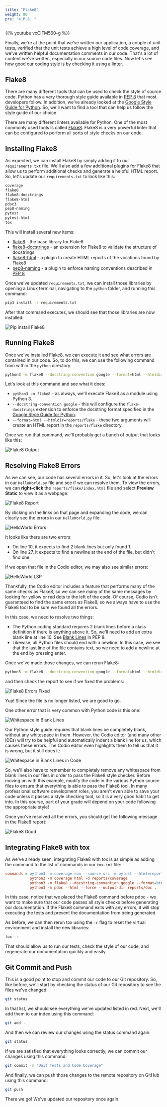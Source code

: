 ```yaml
---
title: "Flake8"
weight: 80
pre: "4.P.8. "
---
```


{{% youtube vcClFM560-g %}}

Finally, we're at the point that we've written our application, a couple of unit tests, verified that the unit tests achieve a high level of code coverage, and we've written helpful documentation comments in our code. That's a lot of content we've written, especially in our source code files. Now let's see how good our coding style is by checking it using a linter.

## Flake8

There are many different tools that can be used to check the style of source code. Python has a very thorough style guide available in [PEP 8](https://www.python.org/dev/peps/pep-0008/) that most developers follow. In addition, we've already looked at the [Google Style Guide for Python](https://google.github.io/styleguide/pyguide.html#s3.8-comments-and-docstrings). So, we'll want to find a tool that can help us follow the style guide of our choice. 

There are many different linters available for Python. One of the most commonly used tools is called [Flake8](https://flake8.pycqa.org/en/latest/). Flake8 is a very powerful linter that can be configured to perform all sorts of style checks on our code.

## Installing Flake8

As expected, we can install Flake8 by simply adding it to our `requirements.txt` file. We'll also add a few additional plugins for Flake8 that allow us to perform additional checks and generate a helpful HTML report. So, let's update our `requirements.txt` to look like this:

```tex
coverage
flake8
flake8-docstrings
flake8-html
pdoc3
pep8-naming
pytest
pytest-html
tox
```

This will install several new items:

* [flake8](https://flake8.pycqa.org/en/latest/) - the base library for Flake8
* [flake8-docstrings](https://gitlab.com/pycqa/flake8-docstrings) - an extension for Flake8 to validate the structure of docstrings
* [flake8-html](https://github.com/lordmauve/flake8-html) - a plugin to create HTML reports of the violations found by Flake8
* [pep8-naming](https://github.com/PyCQA/pep8-naming) - a plugin to enforce naming conventions described in [PEP 8](https://www.python.org/dev/peps/pep-0008/)

Once we've updated `requirements.txt`, we can install those libraries by opening a Linux terminal, navigating to the `python` folder, and running this command:

```bash
pip3 install -r requirements.txt
```

After that command executes, we should see that those libraries are now installed:

![Pip install Flake8](/cc410/images/e1/28flake8install.png)

## Running Flake8

Once we've installed Flake8, we can execute it and see what errors are contained in our code. So, to do this, we can use the following command from within the `python` directory:

```bash
python3 -m flake8 --docstring-convention google --format=html --htmldir=reports/flake
```

Let's look at this command and see what it does:

* `python3 -m flake8` - as always, we'll execute Flake8 as a module using Python 3.
* `--docstring-convention google` - this will configure the `flake-docstrings` extension to enforce the docstring format specified in the [Google Style Guide for Python](https://google.github.io/styleguide/pyguide.html#s3.8-comments-and-docstrings). 
* `--format=html --htmldir=reports/flake` - these two arguments will create an HTML report in the `reports/flake` directory. 

Once we run that command, we'll probably get a bunch of output that looks like this:

![Flake8 Output](/cc410/images/e1/28flake8output.png)

## Resolving Flake8 Errors

As we can see, our code has several errors in it. So, let's look at the errors in our `HelloWorld.py` file and see if we can resolve them. To view the errors, we can **right-click** the `reports/flake/index.html` file and select **Preview Static** to view it as a webpage:

![Flake8 Report](/cc410/images/e1/28flake8report.png)

By clicking on the links on that page and expanding the code, we can clearly see the errors in our `HelloWorld.py` file:

![HelloWorld Errors](/cc410/images/e1/28helloerrors.png)

It looks like there are two errors:

* On line 10, it expects to find 2 blank lines but only found 1.
* On line 27, it expects to find a newline at the end of the file, but didn't find one.

If we open that file in the Codio editor, we may also see similar errors:

![HelloWorld LSP](/cc410/images/e1/28hellolsp.png)

Thankfully, the Codio editor includes a feature that performs many of the same checks as Flake8, so we can see many of the same messages by looking for yellow or red dots to the left of the code. Of course, Codio isn't guaranteed to find the same errors as Flake8, so we always have to use the Flake8 tool to be sure we found all the errors.

In this case, we need to resolve two things:

* The Python coding standard requires 2 blank lines before a class definition if there is anything above it. So, we'll need to add an extra blank line at line 10. See [Blank Lines](https://www.python.org/dev/peps/pep-0008/#blank-lines) in PEP 8.
* Likewise, all Python files should end with a newline. In this case, we see that the last line of the file contains text, so we need to add a newline at the end by pressing enter. 

Once we've made those changes, we can rerun Flake8:

```bash
python3 -m flake8 --docstring-convention google --format=html --htmldir=reports/flake
```

and then check the report to see if we fixed the problems:

![Flake8 Errors Fixed](/cc410/images/e1/28flakefixed.png)

Yup! Since the file is no longer listed, we are good to go.

One other error that is very common with Python code is this one:

![Whitespace in Blank Lines](/cc410/images/e1/28blankline.png)

Our Python style guide requires that blank lines be completely blank, without any whitespace in them. However, the Codio editor (and many other IDEs) will try to be helpful and automatically indent a blank line for us, which causes these errors. The Codio editor even highlights them to tell us that it is wrong, but it still does it:

![Whitespace in Blank Lines in Code](/cc410/images/e1/28blanklinecode.png)

So, we'll also have to remember to completely remove any whitespace from blank lines in our files in order to pass the Flake8 style checker. Before moving on with this example, modify the code in the various Python source files to ensure that everything is able to pass the Flake8 tool. In many professional software development roles, you aren't even able to save your code unless it passes a style checking tool, so it is a very good habit to get into. In this course, part of your grade will depend on your code following the appropriate style!

Once you've resolved all the errors, you should get the following message in the Flake8 report:

![Flake8 Good](/cc410/images/e1/28flake8good.png)

## Integrating Flake8 with tox

As we've already seen, integrating Flake8 with tox is as simple as adding the command to the list of commands in our `tox.ini` file:

```ini
commands = python3 -m coverage run --source src -m pytest --html=reports/pytest/index.html
           python3 -m coverage html -d reports/coverage
           python3 -m flake8 --docstring-convention google --format=html --htmldir=reports/flake
           python3 -m pdoc --html --force --output-dir reports/doc .
```

In this case, notice that we placed the Flake8 command before pdoc - we want to make sure that our code passes all style checks before generating our documentation. If the Flake8 command exits with any errors, it will stop executing the tests and prevent the documentation from being generated. 

As before, we can then rerun tox using the `-r` flag to reset the virtual environment and install the new libraries:

```bash
tox -r
```

That should allow us to run our tests, check the style of our code, and regenerate our documentation quickly and easily.

## Git Commit and Push

This is a good point to stop and commit our code to our Git repository. So, like before, we'll start by checking the status of our Git repository to see the files we've changed:

```bash
git status
```

In that list, we should see everything we've updated listed in red. Next, we'll add them to our index using this command:

```bash
git add .
```

And then we can review our changes using the status command again:

```bash
git status
```

If we are satisfied that everything looks correctly, we can commit our changes using this command:

```bash
git commit -m "Unit Tests and Code Coverage"
```

And finally, we can push those changes to the remote repository on GitHub using this command:

```bash
git push
```

There we go! We've updated our repository once again.